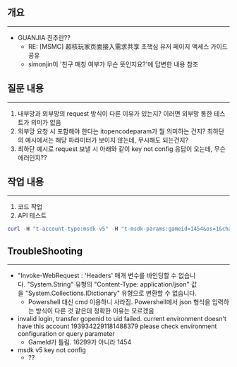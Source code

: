 ## 개요
---
- GUANJIA 친추란??
	- RE: [MSMC] 超核玩家页面接入需求共享 초핵심 유저 페이지 액세스 가이드 공유
	- simonjin이 '친구 매칭 여부가 무슨 뜻인지요?'에 답변한 내용 참조


## 질문 내용
---
1. 내부망과 외부망의 request 방식이 다른 이유가 있는지? 이러면 외부망 통한 테스트가 의미가 없음
2. 외부망 요청 시 포함해야 한다는 itopencodeparam가 뭘 의미하는 건지? 최하단의 예시에서는 해당 파라미터가 보이지 않는데, 무시해도 되는건지?
3. 최하단 예시로 request 보낼 시 아래와 같이 key not config 응답이 오는데, 무슨 에러인지??

## 작업 내용
---
1. 코드 작업
2. API 테스트
```Powershell
curl -H "t-account-type:msdk-v5" -H "t-msdk-params:gameid=1454&os=1&channelid=1&openid=1939342291181488379&token=76_k9ozCZLDuKizA6DanJ0OHOOevuT6dUjgwjUUCN66zUapx8hU0BPShn3ZHzZ7nJdfjVLZAVP-0t_P5QSisGiWEZad6BU6pjm68q7uBidTk0c&appid=wx041c36892884eb22" "https://pre.svip.game.qq.com/svip.vdesk.webwx_proxy.WebwxProxy/QueryUserMatchStatus"
```

## TroubleShooting
---
-  "Invoke-WebRequest : 'Headers' 매개 변수를 바인딩할 수 없습니다. "System.String" 유형의 "Content-Type: application/json" 값을 "System.Collections.IDictionary" 유형으로 변환할 수 없습니다.
	- Powershell 대신 cmd 이용하니 사라짐. Powershell에서 json 형식을 입력하는 방식이 다른 것 같은데 정확한 이유는 모르겠음
- invalid login, transfer gopenid to uid failed. current environment doesn't have this account 1939342291181488379 please check environment configuration or query parameter
	- GameId가 틀림. 16299가 아니라 1454
- msdk v5 key not config
	- ??
